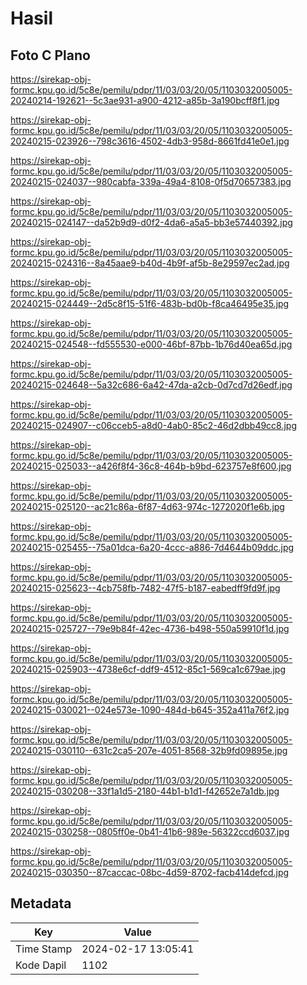 # Hasil

## Foto C Plano

https://sirekap-obj-formc.kpu.go.id/5c8e/pemilu/pdpr/11/03/03/20/05/1103032005005-20240214-192621--5c3ae931-a900-4212-a85b-3a190bcff8f1.jpg

https://sirekap-obj-formc.kpu.go.id/5c8e/pemilu/pdpr/11/03/03/20/05/1103032005005-20240215-023926--798c3616-4502-4db3-958d-8661fd41e0e1.jpg

https://sirekap-obj-formc.kpu.go.id/5c8e/pemilu/pdpr/11/03/03/20/05/1103032005005-20240215-024037--980cabfa-339a-49a4-8108-0f5d70657383.jpg

https://sirekap-obj-formc.kpu.go.id/5c8e/pemilu/pdpr/11/03/03/20/05/1103032005005-20240215-024147--da52b9d9-d0f2-4da6-a5a5-bb3e57440392.jpg

https://sirekap-obj-formc.kpu.go.id/5c8e/pemilu/pdpr/11/03/03/20/05/1103032005005-20240215-024316--8a45aae9-b40d-4b9f-af5b-8e29597ec2ad.jpg

https://sirekap-obj-formc.kpu.go.id/5c8e/pemilu/pdpr/11/03/03/20/05/1103032005005-20240215-024449--2d5c8f15-51f6-483b-bd0b-f8ca46495e35.jpg

https://sirekap-obj-formc.kpu.go.id/5c8e/pemilu/pdpr/11/03/03/20/05/1103032005005-20240215-024548--fd555530-e000-46bf-87bb-1b76d40ea65d.jpg

https://sirekap-obj-formc.kpu.go.id/5c8e/pemilu/pdpr/11/03/03/20/05/1103032005005-20240215-024648--5a32c686-6a42-47da-a2cb-0d7cd7d26edf.jpg

https://sirekap-obj-formc.kpu.go.id/5c8e/pemilu/pdpr/11/03/03/20/05/1103032005005-20240215-024907--c06cceb5-a8d0-4ab0-85c2-46d2dbb49cc8.jpg

https://sirekap-obj-formc.kpu.go.id/5c8e/pemilu/pdpr/11/03/03/20/05/1103032005005-20240215-025033--a426f8f4-36c8-464b-b9bd-623757e8f600.jpg

https://sirekap-obj-formc.kpu.go.id/5c8e/pemilu/pdpr/11/03/03/20/05/1103032005005-20240215-025120--ac21c86a-6f87-4d63-974c-1272020f1e6b.jpg

https://sirekap-obj-formc.kpu.go.id/5c8e/pemilu/pdpr/11/03/03/20/05/1103032005005-20240215-025455--75a01dca-6a20-4ccc-a886-7d4644b09ddc.jpg

https://sirekap-obj-formc.kpu.go.id/5c8e/pemilu/pdpr/11/03/03/20/05/1103032005005-20240215-025623--4cb758fb-7482-47f5-b187-eabedff9fd9f.jpg

https://sirekap-obj-formc.kpu.go.id/5c8e/pemilu/pdpr/11/03/03/20/05/1103032005005-20240215-025727--79e9b84f-42ec-4736-b498-550a59910f1d.jpg

https://sirekap-obj-formc.kpu.go.id/5c8e/pemilu/pdpr/11/03/03/20/05/1103032005005-20240215-025903--4738e6cf-ddf9-4512-85c1-569ca1c679ae.jpg

https://sirekap-obj-formc.kpu.go.id/5c8e/pemilu/pdpr/11/03/03/20/05/1103032005005-20240215-030021--024e573e-1090-484d-b645-352a411a76f2.jpg

https://sirekap-obj-formc.kpu.go.id/5c8e/pemilu/pdpr/11/03/03/20/05/1103032005005-20240215-030110--631c2ca5-207e-4051-8568-32b9fd09895e.jpg

https://sirekap-obj-formc.kpu.go.id/5c8e/pemilu/pdpr/11/03/03/20/05/1103032005005-20240215-030208--33f1a1d5-2180-44b1-b1d1-f42652e7a1db.jpg

https://sirekap-obj-formc.kpu.go.id/5c8e/pemilu/pdpr/11/03/03/20/05/1103032005005-20240215-030258--0805ff0e-0b41-41b6-989e-56322ccd6037.jpg

https://sirekap-obj-formc.kpu.go.id/5c8e/pemilu/pdpr/11/03/03/20/05/1103032005005-20240215-030350--87caccac-08bc-4d59-8702-facb414defcd.jpg


## Metadata

| Key        | Value               |
| ---------- | ------------------- |
| Time Stamp | 2024-02-17 13:05:41 |
| Kode Dapil | 1102                |



